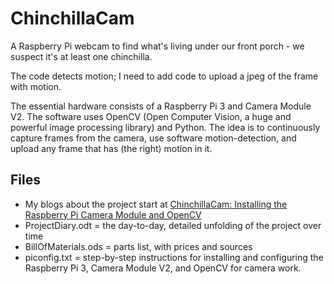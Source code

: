 # ChinchillaCam
A Raspberry Pi webcam to find what's living under our front porch - we suspect it's
at least one chinchilla.

The code detects motion; I need to add code to upload a jpeg of the frame with motion.

The essential hardware consists of a Raspberry Pi 3 and Camera Module V2.
The software uses OpenCV (Open Computer Vision, a huge and powerful image processing library) and Python.
The idea is to continuously capture frames from the camera, use software motion-detection,
and upload any frame that has (the right) motion in it.

## Files
* My blogs about the project start at [ChinchillaCam: Installing the Raspberry Pi Camera Module and OpenCV](https://needhamia.com/?p=950)
* ProjectDiary.odt = the day-to-day, detailed unfolding of the project over time
* BillOfMaterials.ods = parts list, with prices and sources
* piconfig.txt = step-by-step instructions for installing and configuring the Raspberry Pi 3, Camera Module V2, and OpenCV for camera work.

